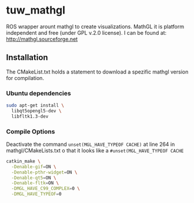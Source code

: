 # tuw_mathgl
ROS wrapper arount mathgl to create visualizations. MathGL it is platform independent and free (under GPL v.2.0 license). I can be found at: http://mathgl.sourceforge.net
## Installation
The CMakeList.txt holds a statement to download a spezific mathgl version for compilation.

### Ubuntu dependencies

```bash
sudo apt-get install \
  libqt5opengl5-dev \
  libfltk1.3-dev
```

### Compile Options
Deactivate the command ```unset(MGL_HAVE_TYPEOF CACHE)``` at line 264 in mathgl/CMakeLists.txt o that it looks like a ```#unset(MGL_HAVE_TYPEOF CACHE``` 

```bash
catkin_make \
  -Denable-gif=ON \
  -Denable-pthr-widget=ON \
  -Denable-qt5=ON \
  -Denable-fltk=ON \
  -DMGL_HAVE_C99_COMPLEX=0 \
  -DMGL_HAVE_TYPEOF=0
```
